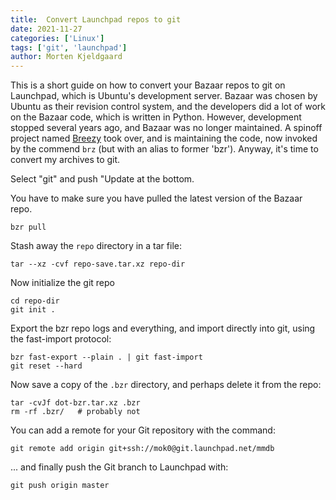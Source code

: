 ```yaml
---
title:  Convert Launchpad repos to git
date: 2021-11-27
categories: ['Linux']
tags: ['git', 'launchpad']
author: Morten Kjeldgaard
---
```


This is a short guide on how to convert your Bazaar repos to git on
Launchpad, which is Ubuntu's development server. Bazaar was chosen by
Ubuntu as their revision control system, and the developers did a lot
of work on the Bazaar code, which is written in Python. However,
development stopped several years ago, and Bazaar was no longer
maintained. A spinoff project named [Breezy][breezy] took over, and is
maintaining the code, now invoked by the commend `brz` (but with an
alias to former 'bzr'). Anyway, it's time to convert my archives to
git.


Select "git" and push "Update at the bottom.

You have to make sure you have pulled the latest version of the
Bazaar repo.


    bzr pull

Stash away the `repo` directory in a tar file:

    tar --xz -cvf repo-save.tar.xz repo-dir

Now initialize the git repo

    cd repo-dir
    git init .

Export the bzr repo logs and everything, and import directly into git, using
the fast-import protocol:

    bzr fast-export --plain . | git fast-import
    git reset --hard

Now save a copy of the `.bzr` directory, and perhaps delete it from the repo:

    tar -cvJf dot-bzr.tar.xz .bzr
    rm -rf .bzr/   # probably not

You can add a remote for your Git repository with the command:

    git remote add origin git+ssh://mok0@git.launchpad.net/mmdb

... and finally push the Git branch to Launchpad with:

    git push origin master


[breezy]: https://github.com/breezy-team/breezy
[mmdb-configure-code]: https://code.launchpad.net/mmdb/+configure-code
